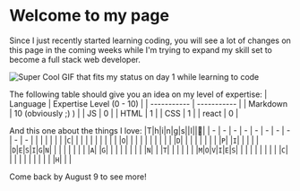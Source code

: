 # Welcome to my page

Since I just recently started learning coding, you will see a lot of changes on this page in the coming weeks while I'm trying to expand my skill set to become a full stack web developer.

![Super Cool GIF that fits my status on day 1 while learning to code](https://media.tenor.com/gTg8ZSZMR6YAAAAC/scaler-create-impact.gif)

The following table should give you an idea on my level of expertise:
| Language | Expertise Level (0 - 10) |
| ----------- | ----------- |
| Markdown | 10 (obviously ;) ) |
| JS | 0 |
| HTML | 1 |
| CSS | 1 |
| react | 0 |


And this one about the things I love:
|T|h|i|n|g|s||I||💚|
| - | - | - | - | - | - | - | - | - | - |
| | | | | | |`C`| | | |
| | | | | | |`O`| | | |
| | | | | | |`D`| | | |
| | | | |`P`| |`I`| | | |
| |`D`|`E`|`S`|`I`|`G`|`N`| | | |
| | | | |`A`| |`G`| | | |
| | | | |`N`| | |`T`| | |
| | | |`M`|`O`|`V`|`I`|`E`|`S`| |
| | | | | | | |`C`| | |
| | | | | | | |`H`| | |


Come back by August 9 to see more!
